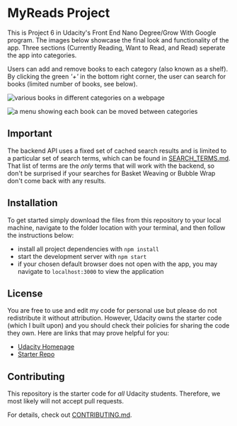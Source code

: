 # MyReads Project
This is Project 6 in Udacity's Front End Nano Degree/Grow With Google program.  The images below showcase the final look and functionality of the app.  Three sections (Currently Reading, Want to Read, and Read) seperate the app into categories.  

Users can add and remove books to each category (also known as a shelf).  By clicking the green _'+'_ in the bottom right corner, the user can search for books (limited number of books, see below).

![various books in different categories on a webpage](https://raw.githubusercontent.com/JS-goose/reactnd-project-myreads-starter/master/img/react-project1-a.png)

![a menu showing each book can be moved between categories](.img/react-project1-b.png)

## Important
The backend API uses a fixed set of cached search results and is limited to a particular set of search terms, which can be found in [SEARCH_TERMS.md](SEARCH_TERMS.md). That list of terms are the _only_ terms that will work with the backend, so don't be surprised if your searches for Basket Weaving or Bubble Wrap don't come back with any results.

## Installation

To get started simply download the files from this repository to your local machine, navigate to the folder location with your terminal, and then follow the instructions below:

* install all project dependencies with `npm install`
* start the development server with `npm start`
* if your chosen default browser does not open with the app, you may navigate to `localhost:3000` to view the application

## License
You are free to use and edit my code for personal use but please do not redistribute it without attribution.  However, Udacity owns the starter code (which I built upon) and you should check their policies for sharing the code they own.  Here are links that may prove helpful for you: 

* [Udacity Homepage](https://www.udacity.com/)
* [Starter Repo](https://github.com/udacity/reactnd-project-myreads-starter)

## Contributing

This repository is the starter code for _all_ Udacity students. Therefore, we most likely will not accept pull requests.

For details, check out [CONTRIBUTING.md](CONTRIBUTING.md).